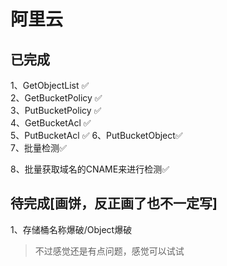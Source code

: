# 阿里云
##  **已完成**
1、GetObjectList ✅  
2、GetBucketPolicy ✅  
3、PutBucketPolicy ✅  
4、GetBucketAcl ✅  
5、PutBucketAcl ✅
6、PutBucketObject✅  
7、批量检测✅

8、批量获取域名的CNAME来进行检测✅

## **待完成[画饼，反正画了也不一定写]**
1、存储桶名称爆破/Object爆破

> 不过感觉还是有点问题，感觉可以试试

